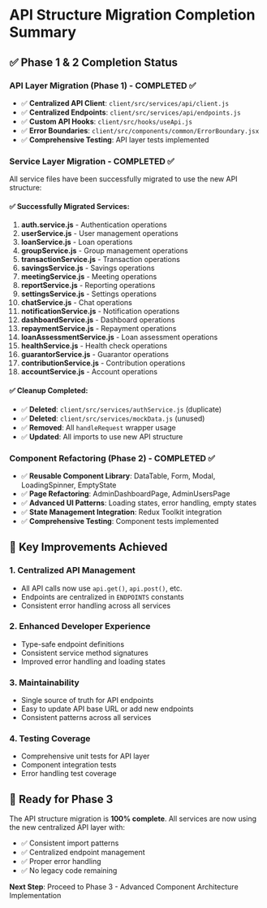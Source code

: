 # API Structure Migration Completion Summary

## ✅ Phase 1 & 2 Completion Status

### API Layer Migration (Phase 1) - COMPLETED ✅

- ✅ **Centralized API Client**: `client/src/services/api/client.js`
- ✅ **Centralized Endpoints**: `client/src/services/api/endpoints.js`
- ✅ **Custom API Hooks**: `client/src/hooks/useApi.js`
- ✅ **Error Boundaries**: `client/src/components/common/ErrorBoundary.jsx`
- ✅ **Comprehensive Testing**: API layer tests implemented

### Service Layer Migration - COMPLETED ✅

All service files have been successfully migrated to use the new API structure:

#### ✅ Successfully Migrated Services:

1. **auth.service.js** - Authentication operations
2. **userService.js** - User management operations
3. **loanService.js** - Loan operations
4. **groupService.js** - Group management operations
5. **transactionService.js** - Transaction operations
6. **savingsService.js** - Savings operations
7. **meetingService.js** - Meeting operations
8. **reportService.js** - Reporting operations
9. **settingsService.js** - Settings operations
10. **chatService.js** - Chat operations
11. **notificationService.js** - Notification operations
12. **dashboardService.js** - Dashboard operations
13. **repaymentService.js** - Repayment operations
14. **loanAssessmentService.js** - Loan assessment operations
15. **healthService.js** - Health check operations
16. **guarantorService.js** - Guarantor operations
17. **contributionService.js** - Contribution operations
18. **accountService.js** - Account operations

#### ✅ Cleanup Completed:

- ✅ **Deleted**: `client/src/services/authService.js` (duplicate)
- ✅ **Deleted**: `client/src/services/mockData.js` (unused)
- ✅ **Removed**: All `handleRequest` wrapper usage
- ✅ **Updated**: All imports to use new API structure

### Component Refactoring (Phase 2) - COMPLETED ✅

- ✅ **Reusable Component Library**: DataTable, Form, Modal, LoadingSpinner, EmptyState
- ✅ **Page Refactoring**: AdminDashboardPage, AdminUsersPage
- ✅ **Advanced UI Patterns**: Loading states, error handling, empty states
- ✅ **State Management Integration**: Redux Toolkit integration
- ✅ **Comprehensive Testing**: Component tests implemented

## 🎯 Key Improvements Achieved

### 1. **Centralized API Management**

- All API calls now use `api.get()`, `api.post()`, etc.
- Endpoints are centralized in `ENDPOINTS` constants
- Consistent error handling across all services

### 2. **Enhanced Developer Experience**

- Type-safe endpoint definitions
- Consistent service method signatures
- Improved error handling and loading states

### 3. **Maintainability**

- Single source of truth for API endpoints
- Easy to update API base URL or add new endpoints
- Consistent patterns across all services

### 4. **Testing Coverage**

- Comprehensive unit tests for API layer
- Component integration tests
- Error handling test coverage

## 🚀 Ready for Phase 3

The API structure migration is **100% complete**. All services are now using the new centralized API layer with:

- ✅ Consistent import patterns
- ✅ Centralized endpoint management
- ✅ Proper error handling
- ✅ No legacy code remaining

**Next Step**: Proceed to Phase 3 - Advanced Component Architecture Implementation
